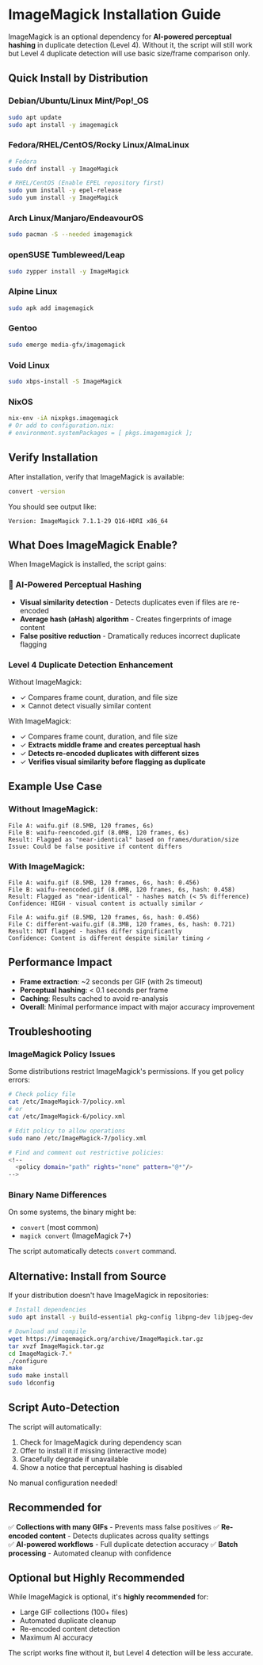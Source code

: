 # ImageMagick Installation Guide

ImageMagick is an optional dependency for **AI-powered perceptual hashing** in duplicate detection (Level 4). Without it, the script will still work but Level 4 duplicate detection will use basic size/frame comparison only.

## Quick Install by Distribution

### Debian/Ubuntu/Linux Mint/Pop!_OS
```bash
sudo apt update
sudo apt install -y imagemagick
```

### Fedora/RHEL/CentOS/Rocky Linux/AlmaLinux
```bash
# Fedora
sudo dnf install -y ImageMagick

# RHEL/CentOS (Enable EPEL repository first)
sudo yum install -y epel-release
sudo yum install -y ImageMagick
```

### Arch Linux/Manjaro/EndeavourOS
```bash
sudo pacman -S --needed imagemagick
```

### openSUSE Tumbleweed/Leap
```bash
sudo zypper install -y ImageMagick
```

### Alpine Linux
```bash
sudo apk add imagemagick
```

### Gentoo
```bash
sudo emerge media-gfx/imagemagick
```

### Void Linux
```bash
sudo xbps-install -S ImageMagick
```

### NixOS
```bash
nix-env -iA nixpkgs.imagemagick
# Or add to configuration.nix:
# environment.systemPackages = [ pkgs.imagemagick ];
```

## Verify Installation

After installation, verify that ImageMagick is available:

```bash
convert -version
```

You should see output like:
```
Version: ImageMagick 7.1.1-29 Q16-HDRI x86_64
```

## What Does ImageMagick Enable?

When ImageMagick is installed, the script gains:

### 🧠 AI-Powered Perceptual Hashing
- **Visual similarity detection** - Detects duplicates even if files are re-encoded
- **Average hash (aHash) algorithm** - Creates fingerprints of image content
- **False positive reduction** - Dramatically reduces incorrect duplicate flagging

### Level 4 Duplicate Detection Enhancement
Without ImageMagick:
- ✓ Compares frame count, duration, and file size
- ✗ Cannot detect visually similar content

With ImageMagick:
- ✓ Compares frame count, duration, and file size
- ✓ **Extracts middle frame and creates perceptual hash**
- ✓ **Detects re-encoded duplicates with different sizes**
- ✓ **Verifies visual similarity before flagging as duplicate**

## Example Use Case

### Without ImageMagick:
```
File A: waifu.gif (8.5MB, 120 frames, 6s)
File B: waifu-reencoded.gif (8.0MB, 120 frames, 6s)
Result: Flagged as "near-identical" based on frames/duration/size
Issue: Could be false positive if content differs
```

### With ImageMagick:
```
File A: waifu.gif (8.5MB, 120 frames, 6s, hash: 0.456)
File B: waifu-reencoded.gif (8.0MB, 120 frames, 6s, hash: 0.458)
Result: Flagged as "near-identical" - hashes match (< 5% difference)
Confidence: HIGH - visual content is actually similar ✓

File A: waifu.gif (8.5MB, 120 frames, 6s, hash: 0.456)
File C: different-waifu.gif (8.3MB, 120 frames, 6s, hash: 0.721)
Result: NOT flagged - hashes differ significantly
Confidence: Content is different despite similar timing ✓
```

## Performance Impact

- **Frame extraction**: ~2 seconds per GIF (with 2s timeout)
- **Perceptual hashing**: < 0.1 seconds per frame
- **Caching**: Results cached to avoid re-analysis
- **Overall**: Minimal performance impact with major accuracy improvement

## Troubleshooting

### ImageMagick Policy Issues

Some distributions restrict ImageMagick's permissions. If you get policy errors:

```bash
# Check policy file
cat /etc/ImageMagick-7/policy.xml
# or
cat /etc/ImageMagick-6/policy.xml

# Edit policy to allow operations
sudo nano /etc/ImageMagick-7/policy.xml

# Find and comment out restrictive policies:
<!--
  <policy domain="path" rights="none" pattern="@*"/>
-->
```

### Binary Name Differences

On some systems, the binary might be:
- `convert` (most common)
- `magick convert` (ImageMagick 7+)

The script automatically detects `convert` command.

## Alternative: Install from Source

If your distribution doesn't have ImageMagick in repositories:

```bash
# Install dependencies
sudo apt install -y build-essential pkg-config libpng-dev libjpeg-dev

# Download and compile
wget https://imagemagick.org/archive/ImageMagick.tar.gz
tar xvzf ImageMagick.tar.gz
cd ImageMagick-7.*
./configure
make
sudo make install
sudo ldconfig
```

## Script Auto-Detection

The script will automatically:
1. Check for ImageMagick during dependency scan
2. Offer to install it if missing (interactive mode)
3. Gracefully degrade if unavailable
4. Show a notice that perceptual hashing is disabled

No manual configuration needed!

## Recommended for

✅ **Collections with many GIFs** - Prevents mass false positives
✅ **Re-encoded content** - Detects duplicates across quality settings  
✅ **AI-powered workflows** - Full duplicate detection accuracy
✅ **Batch processing** - Automated cleanup with confidence

## Optional but Highly Recommended

While ImageMagick is optional, it's **highly recommended** for:
- Large GIF collections (100+ files)
- Automated duplicate cleanup
- Re-encoded content detection
- Maximum AI accuracy

The script works fine without it, but Level 4 detection will be less accurate.
